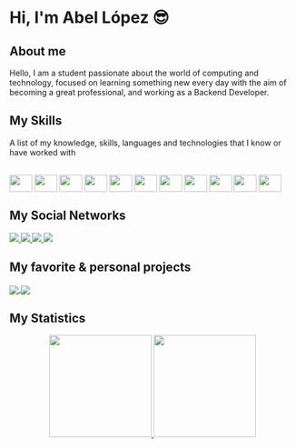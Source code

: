 # Hi, I'm Abel López :sunglasses: </p>


## About me

Hello, I am a student passionate about the world 
of computing and technology, focused on learning 
something new every day with the aim of becoming a 
great professional, and working as a Backend Developer.

## My Skills 

A list of my knowledge, skills, languages ​​and technologies that I know or have worked with

<div style="display: inline_block"><br>
  <img align="center" height="30" width="40" src="https://cdn.jsdelivr.net/gh/devicons/devicon/icons/html5/html5-original.svg">
  <img align="center" height="30" width="40" src="https://cdn.jsdelivr.net/gh/devicons/devicon/icons/css3/css3-original.svg">
  <img align="center" height="30" width="40" src="https://cdn.jsdelivr.net/gh/devicons/devicon/icons/bootstrap/bootstrap-original.svg">
  <img align="center" height="30" width="40" src="https://cdn.jsdelivr.net/gh/devicons/devicon/icons/php/php-original.svg">
  <img align="center" height="30" width="40" src="https://cdn.jsdelivr.net/gh/devicons/devicon/icons/laravel/laravel-plain.svg">
  <img align="center" height="30" width="40" src="https://cdn.jsdelivr.net/gh/devicons/devicon/icons/mysql/mysql-original.svg">
  <img align="center" height="30" width="40" src="https://cdn.jsdelivr.net/gh/devicons/devicon/icons/java/java-original.svg" />
  <img align="center" height="30" width="40" src="https://cdn.jsdelivr.net/gh/devicons/devicon/icons/git/git-original.svg">
  <img align="center" height="30" width="40" src="https://cdn.jsdelivr.net/gh/devicons/devicon/icons/azure/azure-original.svg">
  <img align="center" height="30" width="40" src="https://cdn.jsdelivr.net/gh/devicons/devicon/icons/android/android-original.svg">
  <img align="center" height="30" width="40" src="https://cdn.jsdelivr.net/gh/devicons/devicon/icons/arduino/arduino-original.svg">
</div>

## My Social Networks 

<div>
  <a href="https://www.facebook.com/abellopez026" target="_blank"> 
    <img src="https://img.shields.io/badge/Facebook-0000ff?style=for-the-badge&logo=facebook&logoColor=white"> </img>
  </a>
  <a href="https://www.twitter.com/abellopez026" target="_blank"> 
    <img src="https://img.shields.io/badge/Twitter-3366ff?style=for-the-badge&logo=twitter&logoColor=white"> </img>
  </a>
  <a href="mailto:contact@abel-lopez.tech" target="_blank"> 
    <img src="https://img.shields.io/badge/Gmail-ff0000?style=for-the-badge&logo=gmail&logoColor=white"> </img>
  </a>
  <a href="https://www.t.me/abellopez026" target="_blank"> 
    <img src="https://img.shields.io/badge/Telegram-6699ff?style=for-the-badge&logo=telegram&logoColor=white"> </img>
  </a>
  
</div>

## My favorite & personal projects 

<div>
  <a href="https://github.com/abellopez026/erp_laravel">
  <img align="center" src="https://github-readme-stats.vercel.app/api/pin/?username=abellopez026&repo=erp_laravel&theme=radical" />
  </a>
  <a href="https://github.com/abellopez026/myerpapp">
  <img align="center" src="https://github-readme-stats.vercel.app/api/pin/?username=abellopez026&repo=mybusinessapp&theme=radical" />
  </a>
</div>

## My Statistics

<div align="center">
  <a href="https://github.com/rafaballerini">
  <img height="180em" src="https://github-readme-stats.vercel.app/api?username=abellopez026&show_icons=true&theme=radical&include_all_commits=true&count_private=true"/>
  <img height="180em" src="https://github-readme-stats.vercel.app/api/top-langs/?username=abellopez026&layout=compact&langs_count=7&theme=radical"/>
</div>
